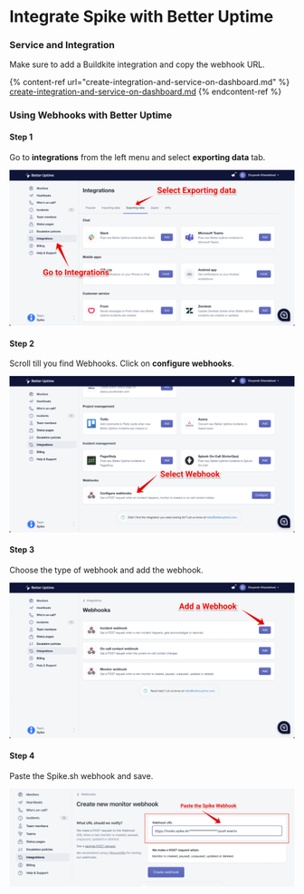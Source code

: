 # Integrate Spike with Better Uptime

### Service and Integration

Make sure to add a Buildkite integration and copy the webhook URL.

{% content-ref url="create-integration-and-service-on-dashboard.md" %}
[create-integration-and-service-on-dashboard.md](create-integration-and-service-on-dashboard.md)
{% endcontent-ref %}



### Using Webhooks with Better Uptime



#### Step 1

Go to **integrations** from the left menu and select **exporting data** tab.

![](<../.gitbook/assets/image (146) (1) (1) (1).png>)



#### Step 2

Scroll till you find Webhooks. Click on **configure webhooks**.

![](<../.gitbook/assets/Group 94 (1).png>)

#### Step 3

Choose the type of webhook and add the webhook.

![](<../.gitbook/assets/image (147) (1).png>)



#### Step 4

Paste the Spike.sh webhook and save.

![](<../.gitbook/assets/Group 96.png>)


